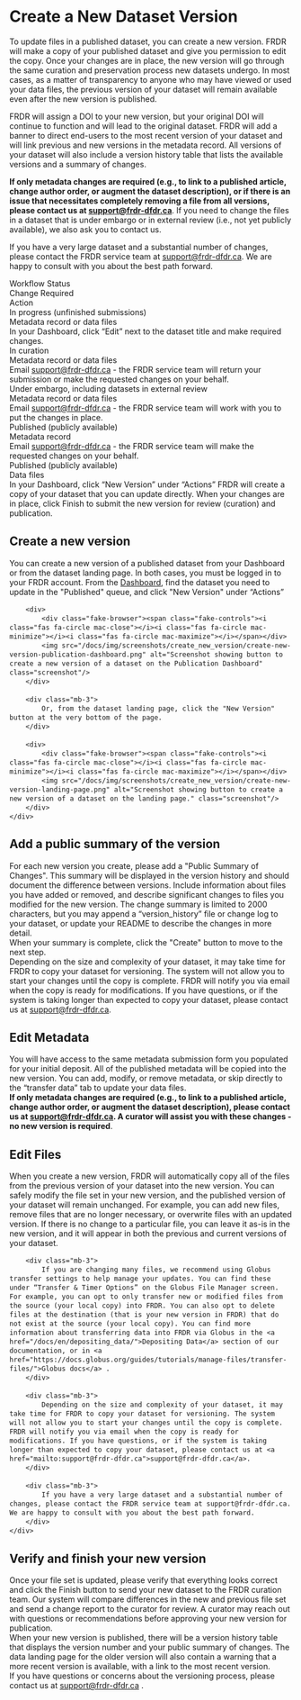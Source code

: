 ﻿<h1>Create a New Dataset Version</h1>
To update files in a published dataset, you can create a new version. FRDR will make a copy of your published dataset and give you permission to edit the copy. Once your changes are in place, the new version will go through the same curation and preservation process new datasets undergo. In most cases, as a matter of transparency to anyone who may have viewed or used your data files, the previous version of your dataset will remain available even after the new version is published.

FRDR will assign a DOI to your new version, but your original DOI will continue to function and will lead to the original dataset. FRDR will add a banner to direct end-users to the most recent version of your dataset and will link previous and new versions in the metadata record. All versions of your dataset will also include a version history table that lists the available versions and a summary of changes.

**If only metadata changes are required (e.g., to link to a published article, change author order, or augment the dataset description), or if there is an issue that necessitates completely removing a file from all versions, please contact us at [support@frdr-dfdr.ca](mailto:support@frdr-dfdr.ca)**. If you need to change the files in a dataset that is under embargo or in external review (i.e., not yet publicly available), we also ask you to contact us.

If you have a very large dataset and a substantial number of changes, please contact the FRDR service team at [support@frdr-dfdr.ca](mailto:support@frdr-dfdr.ca). We are happy to consult with you about the best path forward.

<div class="card-shadow mb-5">
    <div class="card-body" style="padding: 0em;">
        <div class="d-none d-xl-flex row pt-2 pb-2 ml-0 mr-0 dark-header" style="gap: 0;">
            <div class="col-3 col-xl-3">Workflow Status</div>
            <div class="col-3 col-xl-3">Change Required</div>
            <div class="col-6 col-xl-6">Action</div>
        </div>
        <div class="row pt-2 pb-2 ml-0 mr-0">
            <div class="cell col-3 col-xl-3">In progress (unfinished submissions)</div>
            <div class="cell col-3 col-xl-3">Metadata record or data files</div>
            <div class="cell col-6 col-xl-6">In your Dashboard, click “Edit” next to the dataset title and make required changes.</div>
        </div>
        <div class="row pt-2 pb-2 ml-0 mr-0">
            <div class="cell col-3 col-xl-3">In curation</div>
            <div class="cell col-3 col-xl-3">Metadata record or data files</div>
            <div class="cell col-6 col-xl-6">Email <a href="mailto:support@frdr-dfdr.ca">support@frdr-dfdr.ca</a> - the FRDR service team will  return your submission or make the requested changes on your behalf.</div>
        </div>
        <div class="row pt-2 pb-2 ml-0 mr-0">
            <div class="cell col-3 col-xl-3">Under embargo, including datasets in external review</div>
            <div class="cell col-3 col-xl-3">Metadata record or data files</div>
            <div class="cell col-6 col-xl-6">Email <a href="mailto:support@frdr-dfdr.ca">support@frdr-dfdr.ca</a> - the FRDR service team will work with you to put the changes in place.</div>
        </div>
        <div class="row pt-2 pb-2 ml-0 mr-0">
            <div class="cell col-3 col-xl-3">Published (publicly available)</div>
            <div class="cell col-3 col-xl-3">Metadata record</div>
            <div class="cell col-6 col-xl-6">Email <a href="mailto:support@frdr-dfdr.ca">support@frdr-dfdr.ca</a> - the FRDR service team will make the requested changes on your behalf.</div>
        </div>
        <div class="row pt-2 pb-2 ml-0 mr-0">
            <div class="cell col-3 col-xl-3">Published (publicly available)</div>
            <div class="cell col-3 col-xl-3">Data files</div>
            <div class="cell col-6 col-xl-6">In your Dashboard, click “New Version” under “Actions”  FRDR will create a copy of your dataset that you can update directly. When your changes are in place, click Finish to submit the new version for review (curation) and publication. </div>
        </div>
    </div>
</div>

<div class="card-shadow mb-3">
    <div class="card-body">
        <h2 id="create-a-new-version">Create a new version</h2>
        <div class="mb-3">
            You can create a new version of a published dataset from your Dashboard or from the dataset landing page. In both cases, you must be logged in to your FRDR account. From the <a href="/repo/PublishDashboard">Dashboard</a>, find the dataset you need to update in the "Published" queue, and click "New Version" under “Actions”
        </div>

        <div>
            <div class="fake-browser"><span class="fake-controls"><i class="fas fa-circle mac-close"></i><i class="fas fa-circle mac-minimize"></i><i class="fas fa-circle mac-maximize"></i></span></div>
            <img src="/docs/img/screenshots/create_new_version/create-new-version-publication-dashboard.png" alt="Screenshot showing button to create a new version of a dataset on the Publication Dashboard" class="screenshot"/>
        </div>

        <div class="mb-3">
            Or, from the dataset landing page, click the "New Version" button at the very bottom of the page.
        </div>

        <div>
            <div class="fake-browser"><span class="fake-controls"><i class="fas fa-circle mac-close"></i><i class="fas fa-circle mac-minimize"></i><i class="fas fa-circle mac-maximize"></i></span></div>
            <img src="/docs/img/screenshots/create_new_version/create-new-version-landing-page.png" alt="Screenshot showing button to create a new version of a dataset on the landing page." class="screenshot"/>
        </div>
    </div>
</div>

<div class="card-shadow mb-3">
    <div class="card-body">
        <h2 id="add-a-public-summary-of-the-version">Add a public summary of the version</h2>
        <div class="mb-3">
            For each new version you create, please add a "Public Summary of Changes". This summary will be displayed in the version history and should document the difference between versions. Include information about files you have added or removed, and describe significant changes to files you modified for the new version. The change summary is limited to 2000 characters, but you may append a “version_history” file or change log to your dataset, or update your README to describe the changes in more detail.
        </div>
        <div class="mb-3">
            When your summary is complete, click the "Create" button to move to the next step.
        </div>
        <div class="mb-3">
            Depending on the size and complexity of your dataset, it may take time for FRDR to copy your dataset for versioning. The system will not allow you to start your changes until the copy is complete. FRDR will notify you via email when the copy is ready for modifications. If you have questions, or if the system is taking longer than expected to copy your dataset, please contact us at <a href="mailto:support@frdr-dfdr.ca">support@frdr-dfdr.ca</a>.
        </div>
    </div>
</div>

<div class="card-shadow mb-3">
    <div class="card-body">
        <h2 id="edit-metadata">Edit Metadata</h2>
        <div class="mb-3">
            You will have access to the same metadata submission form you populated for your initial deposit. All of the published metadata will be copied into the new version. You can add, modify, or remove metadata, or skip directly to the “transfer data” tab to update your data files.
        </div>
        <div class="mb-3">
            <strong>If only metadata changes are required (e.g., to link to a published article, change author order, or augment the dataset description), please contact us at <a href="mailto:support@frdr-dfdr.ca">support@frdr-dfdr.ca</a>. A curator will assist you with these changes - no new version is required</strong>.
        </div>
    </div>
</div>

<div class="card-shadow mb-3">
    <div class="card-body">
        <h2 id="edit-files">Edit Files</h2>
        <div class="mb-3">
            When you create a new version, FRDR will automatically copy all of the files from the previous version of your dataset into the new version. You can safely modify the file set in your new version, and the published version of your dataset will remain unchanged. For example, you can add new files, remove files that are no longer necessary, or overwrite files with an updated version. If there is no change to a particular file, you can leave it as-is in the new version, and it will appear in both the previous and current versions of your dataset.
        </div>

        <div class="mb-3">
            If you are changing many files, we recommend using Globus transfer settings to help manage your updates. You can find these under “Transfer & Timer Options” on the Globus File Manager screen. For example, you can opt to only transfer new or modified files from the source (your local copy) into FRDR. You can also opt to delete files at the destination (that is your new version in FRDR) that do not exist at the source (your local copy). You can find more information about transferring data into FRDR via Globus in the <a href="/docs/en/depositing_data/">Depositing Data</a> section of our documentation, or in <a href="https://docs.globus.org/guides/tutorials/manage-files/transfer-files/">Globus docs</a> .
        </div>

        <div class="mb-3">
            Depending on the size and complexity of your dataset, it may take time for FRDR to copy your dataset for versioning. The system will not allow you to start your changes until the copy is complete. FRDR will notify you via email when the copy is ready for modifications. If you have questions, or if the system is taking longer than expected to copy your dataset, please contact us at <a href="mailto:support@frdr-dfdr.ca">support@frdr-dfdr.ca</a>.
        </div>

        <div class="mb-3">
            If you have a very large dataset and a substantial number of changes, please contact the FRDR service team at support@frdr-dfdr.ca. We are happy to consult with you about the best path forward.
        </div>
    </div>
</div>

<div class="card-shadow mb-3">
    <div class="card-body">
        <h2 id="verify-and-finish-your-new-version">Verify and finish your new version</h2>
        <div class="mb-3">
            Once your file set is updated, please verify that everything looks correct and click the Finish button to send your new dataset to the FRDR curation team. Our system will compare differences in the new and previous file set and send a change report to the curator for review. A curator may reach out with questions or recommendations before approving your new version for publication.
        </div>
        <div class="mb-3">
            When your new version is published, there will be a version history table that displays the version number and your public summary of changes. The data landing page for the older version will also contain a warning that a more recent version is available, with a link to the most recent version.
        </div>
        <div class="mb-3">
            If you have questions or concerns about the versioning process, please contact us at <a href="mailto:support@frdr-dfdr.ca">support@frdr-dfdr.ca</a> .
        </div>
    </div>
</div>
